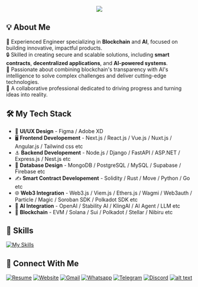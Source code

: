 <p align="center">
  <img src="https://readme-typing-svg.herokuapp.com?font=Fira+Code&weight=700&size=45&duration=2000&pause=1000&center=true&vCenter=true&random=false&width=1200&height=100&lines=Full+Stack+Developer;Blockchain+AI+Engineer;8+years+of+experience;High+productivity+%26+Best+communication">
</p>

## 💡 About Me

🌟 Experienced Engineer specializing in **Blockchain** and **AI**, focused on building innovative, impactful products.  
🔒 Skilled in creating secure and scalable solutions, including **smart contracts**, **decentralized applications**, and **AI-powered systems**.  
🚀 Passionate about combining blockchain's transparency with AI's intelligence to solve complex challenges and deliver cutting-edge technologies.  
🤝 A collaborative professional dedicated to driving progress and turning ideas into reality.  

## 🛠️ My Tech Stack

- 🎨 **UI/UX Design** - Figma / Adobe XD   
- 🖥️ **Frontend Developement** - Next.js / React.js / Vue.js / Nuxt.js / Angular.js / Tailwind css etc  
- ⚓ **Backend Developement** - Node.js / Django / FastAPI / ASP.NET / Express.js / Nest.js etc  
- 💾 **Database Design** - MongoDB / PostgreSQL / MySQL / Supabase / Firebase etc  
- ✍️ **Smart Contract Developement** - Solidity / Rust / Move / Python / Go etc  
- 🌐 **Web3 Integration** - Web3.js / Viem.js / Ethers.js / Wagmi / Web3auth / Particle / Magic / Soroban SDK / Polkadot SDK etc  
- 🤖 **AI Integration** - OpenAI / Stability AI / KlingAI / AI Agent / LLM etc  
- 🔗 **Blockchain** - EVM / Solana / Sui / Polkadot / Stellar / Nibiru etc  

## 💼 Skills

[![My Skills](https://skillicons.dev/icons?i=js,ts,html,css,react,vite,nextjs,vue,nuxtjs,astro,angular,wordpress,nodejs,aws,azure,c,cpp,cs,java,python,django,fastapi,docker,dotnet,electron,solidity,go,rust,mongodb,postgres)](https://github.com/motokimasuo)

## 🔗 Connect With Me

[![Resume](https://img.icons8.com/color/48/000000/google-docs.png "Resume")](https://drive.google.com/file/d/11wsq9Oyo09r4JStXujZVjDomTRGEJnxt/view?usp=drive_link)
[![Website](https://img.icons8.com/color/48/000000/domain.png "Website")](https://motokimasuo.com)
[![Gmail](https://img.icons8.com/color/48/000000/gmail-new.png "Gmail")](mailto:motokimasuo89@gmail.com)
[![Whatsapp](https://img.icons8.com/color/48/000000/whatsapp.png "Whatsapp")](https://wa.me/817089764489)
[![Telegram](https://img.icons8.com/color/48/000000/telegram-app.png "Telegram")](https://t.me/motokimasuo)
[![Discord](https://img.icons8.com/color/48/000000/discord.png "Discord")](https://discordapp.com/users/318810920686059521)
[![alt text](https://img.icons8.com/color/48/000000/skype.png "Skype")](https://join.skype.com/invite/g7Gw6KU1gsWR)
